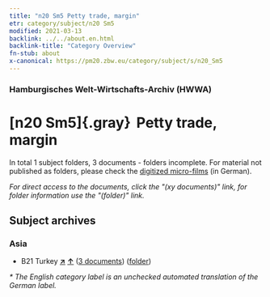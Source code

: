 ```yaml
---
title: "n20 Sm5 Petty trade, margin"
etr: category/subject/n20 Sm5
modified: 2021-03-13
backlink: ../../about.en.html
backlink-title: "Category Overview"
fn-stub: about
x-canonical: https://pm20.zbw.eu/category/subject/s/n20_Sm5
---
```


### Hamburgisches Welt-Wirtschafts-Archiv (HWWA)
# [n20 Sm5]{.gray}&#8201; Petty trade, margin&#160; 





In total 1 subject folders, 3 documents - folders incomplete.
For material not published as folders, please check the [digitized micro-films](/film/h1_sh.de.html) (in German).

_For direct access to the documents, click the "(xy documents)" link, for folder information use the "(folder)" link._

## Subject archives



### Asia

- B21 Turkey [**&nearr;**](../../../geo/i/141111/about.en.html "Turkey (all folders)") [**&uarr;**](../../../geo/about.en.html#B21 "Country category system") (<a href="https://pm20.zbw.eu/dfgview/sh/141111,145295" title="about: Turkey : Petty trade, margin" target="_blank">3 documents</a>) ([folder](../../../../folder/sh/1411xx/141111/1452xx/145295/about.en.html))


_* The English category label is an unchecked automated translation of the German label._

